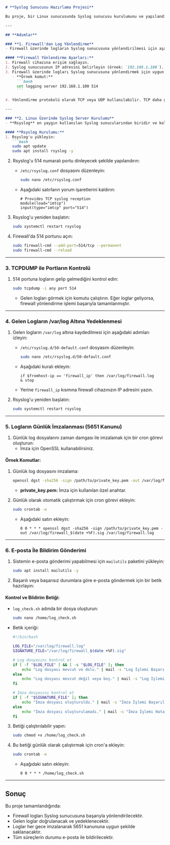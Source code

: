 ```markdown
# **Syslog Sunucusu Hazırlama Projesi**

Bu proje, bir Linux sunucusunda Syslog sunucusu kurulumunu ve yapılandırmasını içermektedir. Firewall loglarının yönlendirilmesi, gelen logların doğrulanması, yedeklenmesi ve 5651 sayılı kanuna uygun şekilde imzalanması hedeflenmiştir. Ayrıca tüm süreçlerin durumu e-posta ile raporlanacaktır.

---

## **Adımlar**

### **1. Firewall'dan Log Yönlendirme**
- Firewall üzerinde logların Syslog sunucusuna yönlendirilmesi için aşağıdaki adımlar izlenir:

#### **Firewall Yönlendirme Ayarları:**
1. Firewall cihazına erişim sağlayın.
2. Syslog sunucusunun IP adresini belirleyin (örnek: `192.168.1.100`).
3. Firewall üzerinde logları Syslog sunucusuna yönlendirmek için uygun ayarları yapılandırın:
   - **Örnek komut:**
     ```bash
     set logging server 192.168.1.100 514
     ```

4. Yönlendirme protokolü olarak TCP veya UDP kullanılabilir. TCP daha güvenli bir iletim sağlar.

---

### **2. Linux Üzerinde Syslog Server Kurulumu**
- **Rsyslog** en yaygın kullanılan Syslog sunucularından biridir ve kolayca yapılandırılabilir.

#### **Rsyslog Kurulumu:**
1. Rsyslog'u yükleyin:
   ```bash
   sudo apt update
   sudo apt install rsyslog -y
   ```

2. Rsyslog'u 514 numaralı portu dinleyecek şekilde yapılandırın:
   - `/etc/rsyslog.conf` dosyasını düzenleyin:
     ```bash
     sudo nano /etc/rsyslog.conf
     ```
   - Aşağıdaki satırların yorum işaretlerini kaldırın:
     ```plaintext
     # Provides TCP syslog reception
     module(load="imtcp")
     input(type="imtcp" port="514")
     ```

3. Rsyslog'u yeniden başlatın:
   ```bash
   sudo systemctl restart rsyslog
   ```

4. Firewall'da 514 portunu açın:
   ```bash
   sudo firewall-cmd --add-port=514/tcp --permanent
   sudo firewall-cmd --reload
   ```

---

### **3. TCPDUMP ile Portların Kontrolü**
1. 514 portuna logların gelip gelmediğini kontrol edin:
   ```bash
   sudo tcpdump -i any port 514
   ```
   - Gelen logları görmek için komutu çalıştırın. Eğer loglar geliyorsa, firewall yönlendirme işlemi başarıyla tamamlanmıştır.

---

### **4. Gelen Logların /var/log Altına Yedeklenmesi**
1. Gelen logların `/var/log` altına kaydedilmesi için aşağıdaki adımları izleyin:
   - `/etc/rsyslog.d/50-default.conf` dosyasını düzenleyin:
     ```bash
     sudo nano /etc/rsyslog.d/50-default.conf
     ```
   - Aşağıdaki kuralı ekleyin:
     ```plaintext
     if $fromhost-ip == 'firewall_ip' then /var/log/firewall.log
     & stop
     ```
   - Yerine `firewall_ip` kısmına firewall cihazınızın IP adresini yazın.

2. Rsyslog'u yeniden başlatın:
   ```bash
   sudo systemctl restart rsyslog
   ```

---

### **5. Logların Günlük İmzalanması (5651 Kanunu)**
1. Günlük log dosyalarını zaman damgası ile imzalamak için bir cron görevi oluşturun:
   - İmza için OpenSSL kullanabilirsiniz.

#### **Örnek Komutlar:**
1. Günlük log dosyasını imzalama:
   ```bash
   openssl dgst -sha256 -sign /path/to/private_key.pem -out /var/log/firewall_$(date +%F).sig /var/log/firewall.log
   ```
   - **private_key.pem:** İmza için kullanılan özel anahtar.

2. Günlük olarak otomatik çalıştırmak için cron görevi ekleyin:
   ```bash
   sudo crontab -e
   ```
   - Aşağıdaki satırı ekleyin:
     ```plaintext
     0 0 * * * openssl dgst -sha256 -sign /path/to/private_key.pem -out /var/log/firewall_$(date +%F).sig /var/log/firewall.log
     ```

---

### **6. E-posta İle Bildirim Gönderimi**
1. Sistemin e-posta gönderimi yapabilmesi için `mailutils` paketini yükleyin:
   ```bash
   sudo apt install mailutils -y
   ```

2. Başarılı veya başarısız durumlara göre e-posta göndermek için bir betik hazırlayın:

#### **Kontrol ve Bildirim Betiği:**
- `log_check.sh` adında bir dosya oluşturun:
  ```bash
  sudo nano /home/log_check.sh
  ```

- Betik içeriği:
  ```bash
  #!/bin/bash

  LOG_FILE="/var/log/firewall.log"
  SIGNATURE_FILE="/var/log/firewall_$(date +%F).sig"

  # Log dosyasını kontrol et
  if [ -f "$LOG_FILE" ] && [ -s "$LOG_FILE" ]; then
      echo "Log dosyası mevcut ve dolu." | mail -s "Log İşlemi Başarılı" admin@example.com
  else
      echo "Log dosyası mevcut değil veya boş." | mail -s "Log İşlemi Hatalı" admin@example.com
  fi

  # İmza dosyasını kontrol et
  if [ -f "$SIGNATURE_FILE" ]; then
      echo "İmza dosyası oluşturuldu." | mail -s "İmza İşlemi Başarılı" admin@example.com
  else
      echo "İmza dosyası oluşturulamadı." | mail -s "İmza İşlemi Hatalı" admin@example.com
  fi
  ```

3. Betiği çalıştırılabilir yapın:
   ```bash
   sudo chmod +x /home/log_check.sh
   ```

4. Bu betiği günlük olarak çalıştırmak için cron'a ekleyin:
   ```bash
   sudo crontab -e
   ```
   - Aşağıdaki satırı ekleyin:
     ```plaintext
     0 0 * * * /home/log_check.sh
     ```

---

## **Sonuç**
Bu proje tamamlandığında:
- Firewall logları Syslog sunucusuna başarıyla yönlendirilecektir.
- Gelen loglar doğrulanacak ve yedeklenecektir.
- Loglar her gece imzalanarak 5651 kanununa uygun şekilde saklanacaktır.
- Tüm süreçlerin durumu e-posta ile bildirilecektir.
```